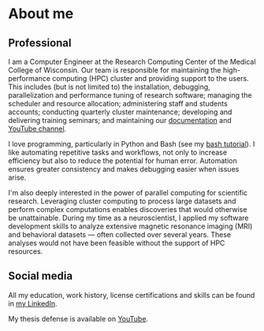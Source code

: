 # About me

## Professional

I am a Computer Engineer at the Research Computing Center of the Medical College of Wisconsin. Our team is responsible for maintaining the high-performance computing (HPC) cluster and providing support to the users. This includes (but is not limited to) the installation, debugging, parallelization and performance tuning of research software; managing the scheduler and resource allocation; administering staff and students accounts; conducting quarterly cluster maintenance; developing and delivering training seminars; and maintaining our [documentation](https://docs.rcc.mcw.edu/) and [YouTube channel](https://www.youtube.com/channel/UC2FsgYZHYY9kUFuZ_9solEw).

I love programming, particularly in Python and Bash (see my [bash tutorial](https://monicagiraldochica.github.io/bash_tutorial/)). I like automating repetitive tasks and workflows, not only to increase efficiency but also to reduce the potential for human error. Automation ensures greater consistency and makes debugging easier when issues arise.

I'm also deeply interested in the power of parallel computing for scientific research. Leveraging cluster computing to process large datasets and perform complex computations enables discoveries that would otherwise be unattainable. During my time as a neuroscientist, I applied my software development skills to analyze extensive magnetic resonance imaging (MRI) and behavioral datasets — often collected over several years. These analyses would not have been feasible without the support of HPC resources.

## Social media

All my education, work history, license certifications and skills can be found in [my LinkedIn](https://www.linkedin.com/in/monicakeithmri/).

My thesis defense is available on [YouTube](https://www.youtube.com/watch?v=NPmCf-qa-QA).
